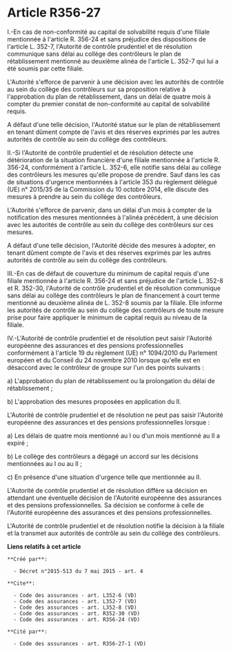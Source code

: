 # Article R356-27

I.-En cas de non-conformité au capital de solvabilité requis d'une filiale mentionnée à l'article R. 356-24 et sans préjudice
des dispositions de l'article L. 352-7, l'Autorité de contrôle prudentiel et de résolution communique sans délai au collège
des contrôleurs le plan de rétablissement mentionné au deuxième alinéa de l'article L. 352-7 qui lui a été soumis par cette
filiale. 

L'Autorité s'efforce de parvenir à une décision avec les autorités de contrôle au sein du collège des contrôleurs sur sa
proposition relative à l'approbation du plan de rétablissement, dans un délai de quatre mois à compter du premier constat de
non-conformité au capital de solvabilité requis. 

A défaut d'une telle décision, l'Autorité statue sur le plan de rétablissement en tenant dûment compte de l'avis et des
réserves exprimés par les autres autorités de contrôle au sein du collège des contrôleurs. 

II.-Si l'Autorité de contrôle prudentiel et de résolution détecte une détérioration de la situation financière d'une filiale
mentionnée à l'article R. 356-24, conformément à l'article L. 352-6, elle notifie sans délai au collège des contrôleurs les
mesures qu'elle propose de prendre. Sauf dans les cas de situations d'urgence mentionnées à l'article 353 du règlement
délégué (UE) n° 2015/35 de la Commission du 10 octobre 2014, elle discute des mesures à prendre au sein du collège des
contrôleurs. 

L'Autorité s'efforce de parvenir, dans un délai d'un mois à compter de la notification des mesures mentionnées à l'alinéa
précédent, à une décision avec les autorités de contrôle au sein du collège des contrôleurs sur ces mesures. 

A défaut d'une telle décision, l'Autorité décide des mesures à adopter, en tenant dûment compte de l'avis et des réserves
exprimés par les autres autorités de contrôle au sein du collège des contrôleurs. 

III.-En cas de défaut de couverture du minimum de capital requis d'une filiale mentionnée à l'article R. 356-24 et sans
préjudice de l'article L. 352-8 et R. 352-30, l'Autorité de contrôle prudentiel et de résolution communique sans délai au
collège des contrôleurs le plan de financement à court terme mentionné au deuxième alinéa de L. 352-8 soumis par la filiale.
Elle informe les autorités de contrôle au sein du collège des contrôleurs de toute mesure prise pour faire appliquer le
minimum de capital requis au niveau de la filiale. 

IV.-L'Autorité de contrôle prudentiel et de résolution peut saisir l'Autorité européenne des assurances et des pensions
professionnelles conformément à l'article 19 du règlement (UE) n° 1094/2010 du Parlement européen et du Conseil du 24
novembre 2010 lorsque qu'elle est en désaccord avec le contrôleur de groupe sur l'un des points suivants : 

a) L'approbation du plan de rétablissement ou la prolongation du délai de rétablissement ; 

b) L'approbation des mesures proposées en application du II. 

L'Autorité de contrôle prudentiel et de résolution ne peut pas saisir l'Autorité européenne des assurances et des pensions
professionnelles lorsque : 

a) Les délais de quatre mois mentionné au I ou d'un mois mentionné au II a expiré ; 

b) Le collège des contrôleurs a dégagé un accord sur les décisions mentionnées au I ou au II ; 

c) En présence d'une situation d'urgence telle que mentionnée au II. 

L'Autorité de contrôle prudentiel et de résolution diffère sa décision en attendant une éventuelle décision de l'Autorité
européenne des assurances et des pensions professionnelles. Sa décision se conforme à celle de l'Autorité européenne des
assurances et des pensions professionnelles. 

L'Autorité de contrôle prudentiel et de résolution notifie la décision à la filiale et la transmet aux autorités de contrôle
au sein du collège des contrôleurs.

**Liens relatifs à cet article**

	**Créé par**:

	  - Décret n°2015-513 du 7 mai 2015 - art. 4

	**Cite**:

	  - Code des assurances - art. L352-6 (VD)
	  - Code des assurances - art. L352-7 (VD)
	  - Code des assurances - art. L352-8 (VD)
	  - Code des assurances - art. R352-30 (VD)
	  - Code des assurances - art. R356-24 (VD)

	**Cité par**:

	  - Code des assurances - art. R356-27-1 (VD)
